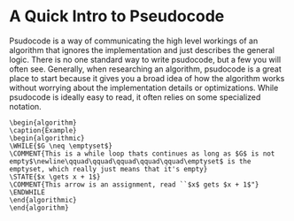 # A Quick Intro to Pseudocode
Psudocode is a way of communicating the high level workings of an algorithm that ignores the implementation and just describes the general logic. There is no one standard way to write psudocode, but a few you will often see. Generally, when researching an algorithm, psudocode is a great place to start because it gives you a broad idea of how the algorithm works without worrying about the implementation details or optimizations. While psudocode is ideally easy to read, it often relies on some specialized notation.

```{algorithm}
\begin{algorithm}
\caption{Example}
\begin{algorithmic}
\WHILE{$G \neq \emptyset$}
\COMMENT{This is a while loop thats continues as long as $G$ is not empty$\newline\qquad\qquad\qquad\qquad\qquad\emptyset$ is the emptyset, which really just means that it's empty}
\STATE{$x \gets x + 1$}
\COMMENT{This arrow is an assignment, read ``$x$ gets $x + 1$"}
\ENDWHILE
\end{algorithmic}
\end{algorithm}
```
